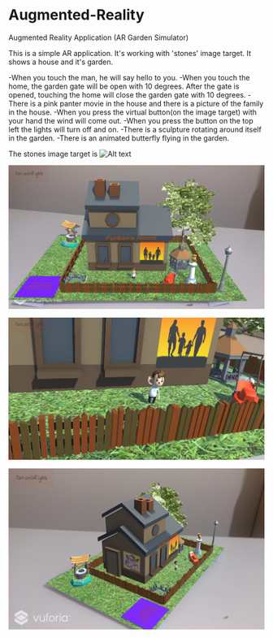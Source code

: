 # Augmented-Reality
Augmented Reality Application (AR Garden Simulator)

This is a simple AR application. It's working with 'stones' image target. It shows a house and it's garden. 

-When you touch the man, he will say hello to you.
-When you touch the home, the garden gate will be open with 10 degrees. After the gate is opened, touching the home will close the garden gate with 10 degrees.
-There is a pink panter movie in the house and there is a picture of the family in the house.
-When you press the virtual button(on the image target) with your hand the wind will come out.
-When you press the button on the top left the lights will turn off and on.
-There is a sculpture rotating around itself in the garden.
-There is an animated butterfly flying in the garden.

The stones image target is ![Alt text](Augmented-Reality/images/image_target.JPG?raw=true "Title")

![alt text](https://github.com/furkanyildiz/Augmented-Reality/blob/master/images/1.png)

![alt text](https://github.com/furkanyildiz/Augmented-Reality/blob/master/images/Screenshot_20190126-202552_ARGardenSimulator.jpg)

![alt text](https://github.com/furkanyildiz/Augmented-Reality/blob/master/images/left.png)
